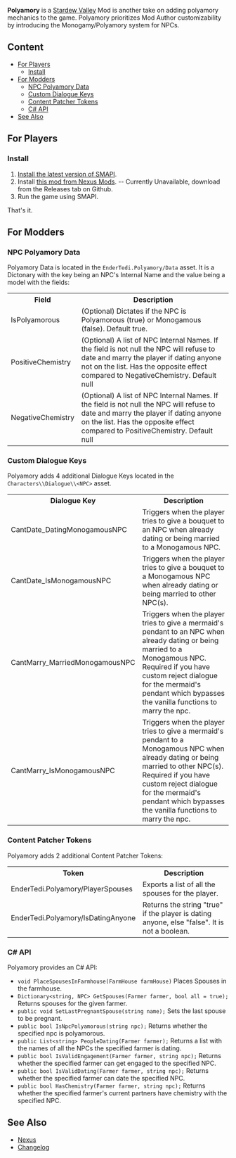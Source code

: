 **Polyamory** is a [Stardew Valley](http://stardewvalley.net/) Mod is another take on adding polyamory mechanics to the game. 
Polyamory prioritizes Mod Author customizability by introducing the Monogamy/Polyamory system for NPCs. 

## Content
* [For Players](#For-Players)
	* [Install](#Install)
* [For Modders](#For-Modders)
	* [NPC Polyamory Data](#NPC-Polyamory-Data)
	* [Custom Dialogue Keys](#Custom-Dialogue-Keys)
	* [Content Patcher Tokens](#Content-Patcher-Tokens)
	* [C# API](#C#-API)
* [See Also](#See-Also)



## For Players
### Install
1. [Install the latest version of SMAPI](https://smapi.io/).
2. Install [this mod from Nexus Mods](https://www.nexusmods.com/stardewvalley/mods/26081). -- Currently Unavailable, download from the Releases tab on Github.
3. Run the game using SMAPI.

That's it.

## For Modders
### NPC Polyamory Data

Polyamory Data is located in the `EnderTedi.Polyamory/Data` asset. It is a Dictonary with the key being an NPC's Internal Name and the value being a model with the fields:

<table>
<tr>
	<th> Field </th>
	<th> Description </th>
</tr>
<tr>
	<td> IsPolyamorous </td>
	<td> (Optional) Dictates if the NPC is Polyamorous (true) or Monogamous (false). Default true. </td>
</tr>
<tr>
	<td> PositiveChemistry </td>
	<td> (Optional) A list of NPC Internal Names. If the field is not null the NPC will refuse to date and marry the player if dating anyone not on the list. Has the opposite effect compared to NegativeChemistry. Default null</td>
</tr>
<tr>
	<td> NegativeChemistry </td>
	<td> (Optional) A list of NPC Internal Names. If the field is not null the NPC will refuse to date and marry the player if dating anyone on the list. Has the opposite effect compared to PositiveChemistry. Default null</td>
</tr>
</table>

### Custom Dialogue Keys

Polyamory adds 4 additional Dialogue Keys located in the `Characters\\Dialogue\\<NPC>` asset.

<table>
<tr>
	<th> Dialogue Key </th>
	<th> Description </th>
</tr>
<tr>
	<td> CantDate_DatingMonogamousNPC </td>
	<td> Triggers when the player tries to give a bouquet to an NPC when already dating or being married to a Monogamous NPC. </td>
</tr>
<tr>
	<td> CantDate_IsMonogamousNPC </td>
	<td> Triggers when the player tries to give a bouquet to a Monogamous NPC when already dating or being married to other NPC(s). </td>
</tr>
<tr>
	<td> CantMarry_MarriedMonogamousNPC </td>
	<td> Triggers when the player tries to give a mermaid's pendant to an NPC when already dating or being married to a Monogamous NPC. Required if you have custom reject dialogue for the mermaid's pendant which bypasses the vanilla functions to marry the npc. </td>
</tr>
<tr>
	<td> CantMarry_IsMonogamousNPC </td>
	<td> Triggers when the player tries to give a mermaid's pendant to a Monogamous NPC when already dating or being married to other NPC(s). Required if you have custom reject dialogue for the mermaid's pendant which bypasses the vanilla functions to marry the npc. </td>
</tr>
</table>

### Content Patcher Tokens

Polyamory adds 2 additional Content Patcher Tokens:

<table>
<tr>
	<th> Token </th>
	<th> Description </th>
</tr>
<tr>
	<td> EnderTedi.Polyamory/PlayerSpouses </td>
	<td> Exports a list of all the spouses for the player. </td>
</tr>
<tr>
	<td> EnderTedi.Polyamory/IsDatingAnyone </td>
	<td> Returns the string "true" if the player is dating anyone, else "false". It is not a boolean. </td>
</tr>
</table>

### C# API

Polyamory provides an C# API:
- `void PlaceSpousesInFarmhouse(FarmHouse farmHouse)` Places Spouses in the farmhouse.
- `Dictionary<string, NPC> GetSpouses(Farmer farmer, bool all = true);` Returns spouses for the given farmer.
- `public void SetLastPregnantSpouse(string name);` Sets the last spouse to be pregnant.
- `public bool IsNpcPolyamorous(string npc);` Returns whether the specified npc is polyamorous.
- `public List<string> PeopleDating(Farmer farmer);` Returns a list with the names of all the NPCs the specified farmer is dating.
- `public bool IsValidEngagement(Farmer farmer, string npc);` Returns whether the specified farmer can get engaged to the specified NPC.
- `public bool IsValidDating(Farmer farmer, string npc);` Returns whether the specified farmer can date the specified NPC.
- `public bool HasChemistry(Farmer farmer, string npc);` Returns whether the specified farmer's current partners have chemistry with the specified NPC.

## See Also
* [Nexus](https://www.nexusmods.com/stardewvalley/mods/26081)
* [Changelog](Changelog.MD)
